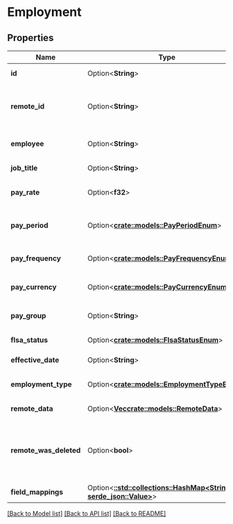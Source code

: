 # Employment

## Properties

Name | Type | Description | Notes
------------ | ------------- | ------------- | -------------
**id** | Option<**String**> |  | [optional][readonly]
**remote_id** | Option<**String**> | The third-party API ID of the matching object. | [optional]
**employee** | Option<**String**> | The employee holding this position. | [optional]
**job_title** | Option<**String**> | The position's title. | [optional]
**pay_rate** | Option<**f32**> | The position's pay rate in dollars. | [optional]
**pay_period** | Option<[**crate::models::PayPeriodEnum**](PayPeriodEnum.md)> | The time period this pay rate encompasses. | [optional]
**pay_frequency** | Option<[**crate::models::PayFrequencyEnum**](PayFrequencyEnum.md)> | The position's pay frequency. | [optional]
**pay_currency** | Option<[**crate::models::PayCurrencyEnum**](PayCurrencyEnum.md)> | The position's currency code. | [optional]
**pay_group** | Option<**String**> | The employment's pay group | [optional]
**flsa_status** | Option<[**crate::models::FlsaStatusEnum**](FlsaStatusEnum.md)> | The position's FLSA status. | [optional]
**effective_date** | Option<**String**> | The position's effective date. | [optional]
**employment_type** | Option<[**crate::models::EmploymentTypeEnum**](EmploymentTypeEnum.md)> | The position's type of employment. | [optional]
**remote_data** | Option<[**Vec<crate::models::RemoteData>**](RemoteData.md)> |  | [optional][readonly]
**remote_was_deleted** | Option<**bool**> | Indicates whether or not this object has been deleted by third party webhooks. | [optional][readonly]
**field_mappings** | Option<[**::std::collections::HashMap<String, serde_json::Value>**](serde_json::Value.md)> |  | [optional][readonly]

[[Back to Model list]](../README.md#documentation-for-models) [[Back to API list]](../README.md#documentation-for-api-endpoints) [[Back to README]](../README.md)


